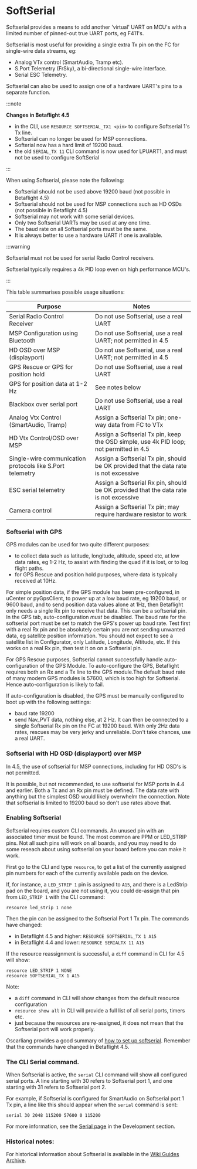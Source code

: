 # SoftSerial

Softserial provides a means to add another 'virtual' UART on MCU's with a limited number of pinned-out true UART ports, eg F411's.

Softserial is most useful for providing a single extra Tx pin on the FC for single-wire data streams, eg:

- Analog VTx control (SmartAudio, Tramp etc).
- S.Port Telemetry (FrSky), a bi-directional single-wire interface.
- Serial ESC Telemetry.

Softserial can also be used to assign one of a hardware UART's pins to a separate function.

:::note

**Changes in Betaflight 4.5**

- in the CLI, use `RESOURCE SOFTSERIAL_TX1 <pin>` to configure Softserial 1's Tx line.
- Softserial can no longer be used for MSP connections.
- Softerial now has a hard limit of 19200 baud.
- the old `SERIAL_TX 11` CLI command is now used for LPUART1, and must not be used to configure SoftSerial

:::

When using Softserial, please note the following:

- Softserial should not be used above 19200 baud (not possible in Betaflight 4.5)
- Softserial should not be used for MSP connections such as HD OSDs (not possible in Betaflight 4.5)
- Softserial may not work with some serial devices.
- Only two Softserial UARTs may be used at any one time.
- The baud rate on all Softserial ports must be the same.
- It is always better to use a hardware UART if one is available.

:::warning

Softserial must not be used for serial Radio Control receivers.

Softserial typically requires a 4k PID loop even on high performance MCU's.

:::

This table summarises possible usage situations:

| Purpose                                                   | Notes                                                                                  |
| --------------------------------------------------------- | -------------------------------------------------------------------------------------- |
| Serial Radio Control Receiver                             | Do not use Softserial, use a real UART                                                 |
| MSP Configuration using Bluetooth                         | Do not use Softserial, use a real UART; not permitted in 4.5                           |
| HD OSD over MSP (displayport)                             | Do not use Softserial, use a real UART; not permitted in 4.5                           |
| GPS Rescue or GPS for position hold                       | Do not use Softserial, use a real UART                                                 |
| GPS for position data at 1-2 Hz                           | See notes below                                                                        |
| Blackbox over serial port                                 | Do not use Softserial, use a real UART                                                 |
| Analog Vtx Control (SmartAudio, Tramp)                    | Assign a Softserial Tx pin; one-way data from FC to VTx                                |
| HD Vtx Control/OSD over MSP                               | Assign a Softserial Tx pin, keep the OSD simple, use 4k PID loop; not permitted in 4.5 |
| Single-wire communication protocols like S.Port telemetry | Assign a Softserial Tx pin, should be OK provided that the data rate is not excessive  |
| ESC serial telemetry                                      | Assign a Softserial Rx pin, should be OK provided that the data rate is not excessive  |
| Camera control                                            | Assign a Softserial Tx pin; may require hardware resistor to work                      |

### Softserial with GPS

GPS modules can be used for two quite different purposes:

- to collect data such as latitude, longitude, altitude, speed etc, at low data rates, eg 1-2 Hz, to assist with finding the quad if it is lost, or to log flight paths.
- for GPS Rescue and position hold purposes, where data is typically received at 10Hz.

For simple position data, if the GPS module has been pre-configured, in uCenter or pyGpsClient, to power up at a low baud rate, eg 19200 baud, or 9600 baud, and to send position data values alone at 1Hz, then Betaflight only needs a single Rx pin to receive that data. This can be a softserial pin. In the GPS tab, auto-configuration _must_ be disabled. The baud rate for the softserial port must be set to match the GPS's power up baud rate. Test first with a real Rx pin and be absolutely certain you are not sending unwanted data, eg satellite position information. You should not expect to see a satellite list in Configurator, only Latitude, Longitude, Altitude, etc. If this works on a real Rx pin, then test it on on a Softserial pin.

For GPS Rescue purposes, Softserial cannot successfully handle auto-configuration of the GPS Module. To auto-configure the GPS, Betaflight requires both an Rx and a Tx line to the GPS module.The default baud rate of many modern GPS modules is 57600, which is too high for Softserial. Hence auto-configuration is likely to fail.

If auto-configuration is disabled, the GPS must be manually configured to boot up with the following settings:

- baud rate 19200
- send Nav_PVT data, nothing else, at 2 Hz.
  It can then be connected to a single Softserial Rx pin on the FC at 19200 baud. With only 2Hz data rates, rescues may be very jerky and unreliable. Don't take chances, use a real UART.

### Softserial with HD OSD (displayport) over MSP

In 4.5, the use of softserial for MSP connections, including for HD OSD's is not permitted.

It is possible, but not recommended, to use softserial for MSP ports in 4.4 and earlier. Both a Tx and an Rx pin must be defined. The data rate with anything but the simplest OSD would likely overwhelm the connection. Note that softserial is limited to 19200 baud so don't use rates above that.

### Enabling Softserial

Softserial requires custom CLI commands. An unused pin with an associated timer must be found. The most common are PPM or LED_STRIP pins. Not all such pins will work on all boards, and you may need to do some reseach about using softserial on your board before you can make it work.

First go to the CLI and type `resource`, to get a list of the currently assigned pin numbers for each of the currently available pads on the device.

If, for instance, a `LED_STRIP 1` pin is assigned to `A15`, and there is a LedStrip pad on the board, and you are not using it, you could de-assign that pin from `LED_STRIP 1` with the CLI command:

`resource led_strip 1 none`

Then the pin can be assigned to the Softserial Port 1 Tx pin. The commands have changed:

- in Betaflight 4.5 and higher: `RESOURCE SOFTSERIAL_TX 1 A15`
- in Betaflight 4.4 and lower: `RESOURCE SERIALTX 11 A15`

If the resource reassignment is successful, a `diff` command in CLI for 4.5 will show:

```
resource LED_STRIP 1 NONE
resource SOFTSERIAL_TX 1 A15
```

Note:

- a `diff` command in CLI will show changes from the default resource configuration
- `resource show all` in CLI will provide a full list of all serial ports, timers etc.
- just because the resources are re-assigned, it does not mean that the Softserial port will work properly.

Oscarliang provides a good summary of [how to set up softserial](https://oscarliang.com/betaflight-soft-serial/). Remember that the commands have changed in Betaflight 4.5.

### The CLI Serial command.

When Softserial is active, the `serial` CLI command will show all configured serial ports. A line starting with 30 refers to Softserial port 1, and one starting with 31 refers to Softserial port 2.

For example, if Softserial is configured for SmartAudio on Softserial port 1 Tx pin, a line like this should appear when the `serial` command is sent:

```
serial 30 2048 115200 57600 0 115200
```

For more information, see the [Serial page](/docs/development/serial) in the Development section.

### Historical notes:

For historical information about Softserial is available in the [Wiki Guides Archive](/docs/wiki/guides/archive/single-wire-software-serial).
